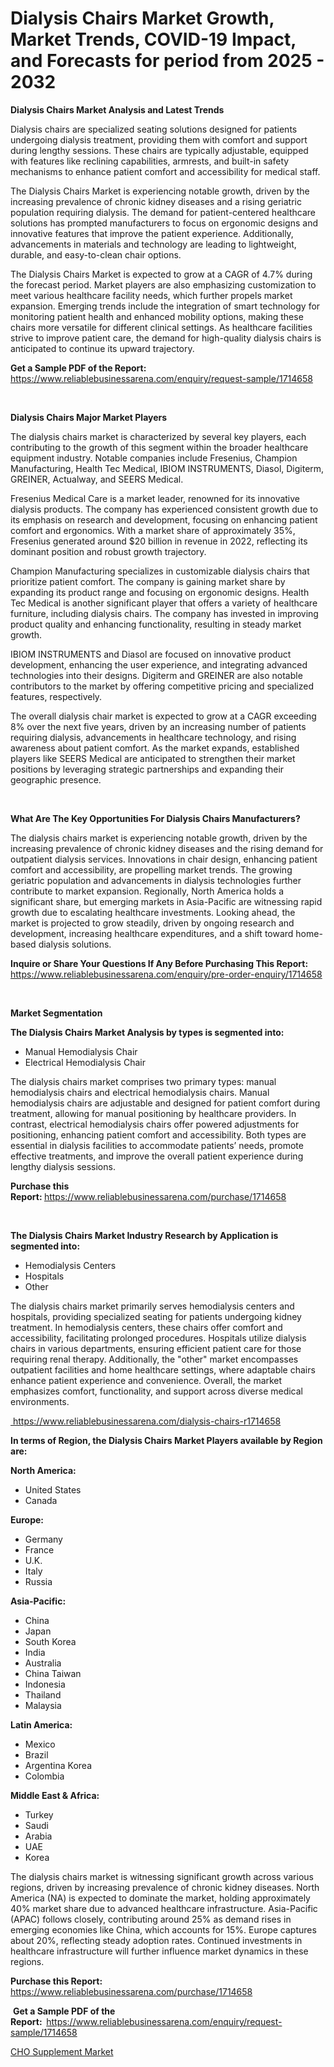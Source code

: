 <p><h1>Dialysis Chairs Market Growth, Market Trends, COVID-19 Impact, and Forecasts for period from 2025 - 2032</h1></p><p><strong>Dialysis Chairs Market Analysis and Latest Trends</strong></p>
<p><p>Dialysis chairs are specialized seating solutions designed for patients undergoing dialysis treatment, providing them with comfort and support during lengthy sessions. These chairs are typically adjustable, equipped with features like reclining capabilities, armrests, and built-in safety mechanisms to enhance patient comfort and accessibility for medical staff.</p><p>The Dialysis Chairs Market is experiencing notable growth, driven by the increasing prevalence of chronic kidney diseases and a rising geriatric population requiring dialysis. The demand for patient-centered healthcare solutions has prompted manufacturers to focus on ergonomic designs and innovative features that improve the patient experience. Additionally, advancements in materials and technology are leading to lightweight, durable, and easy-to-clean chair options.</p><p>The Dialysis Chairs Market is expected to grow at a CAGR of 4.7% during the forecast period. Market players are also emphasizing customization to meet various healthcare facility needs, which further propels market expansion. Emerging trends include the integration of smart technology for monitoring patient health and enhanced mobility options, making these chairs more versatile for different clinical settings. As healthcare facilities strive to improve patient care, the demand for high-quality dialysis chairs is anticipated to continue its upward trajectory.</p></p>
<p><strong>Get a Sample PDF of the Report:&nbsp;</strong> <a href="https://www.reliablebusinessarena.com/enquiry/request-sample/1714658?utm_campaign=2939&utm_medium=2&utm_source=Github&utm_content=ia&utm_term=03032025&utm_id=dialysis-chairs">https://www.reliablebusinessarena.com/enquiry/request-sample/1714658</a></p>
<p>&nbsp;</p>
<p><strong>Dialysis Chairs Major Market Players</strong></p>
<p><p>The dialysis chairs market is characterized by several key players, each contributing to the growth of this segment within the broader healthcare equipment industry. Notable companies include Fresenius, Champion Manufacturing, Health Tec Medical, IBIOM INSTRUMENTS, Diasol, Digiterm, GREINER, Actualway, and SEERS Medical.</p><p>Fresenius Medical Care is a market leader, renowned for its innovative dialysis products. The company has experienced consistent growth due to its emphasis on research and development, focusing on enhancing patient comfort and ergonomics. With a market share of approximately 35%, Fresenius generated around $20 billion in revenue in 2022, reflecting its dominant position and robust growth trajectory.</p><p>Champion Manufacturing specializes in customizable dialysis chairs that prioritize patient comfort. The company is gaining market share by expanding its product range and focusing on ergonomic designs. Health Tec Medical is another significant player that offers a variety of healthcare furniture, including dialysis chairs. The company has invested in improving product quality and enhancing functionality, resulting in steady market growth.</p><p>IBIOM INSTRUMENTS and Diasol are focused on innovative product development, enhancing the user experience, and integrating advanced technologies into their designs. Digiterm and GREINER are also notable contributors to the market by offering competitive pricing and specialized features, respectively.</p><p>The overall dialysis chair market is expected to grow at a CAGR exceeding 8% over the next five years, driven by an increasing number of patients requiring dialysis, advancements in healthcare technology, and rising awareness about patient comfort. As the market expands, established players like SEERS Medical are anticipated to strengthen their market positions by leveraging strategic partnerships and expanding their geographic presence.</p></p>
<p>&nbsp;</p>
<p><strong>What Are The Key Opportunities For Dialysis Chairs Manufacturers?</strong></p>
<p><p>The dialysis chairs market is experiencing notable growth, driven by the increasing prevalence of chronic kidney diseases and the rising demand for outpatient dialysis services. Innovations in chair design, enhancing patient comfort and accessibility, are propelling market trends. The growing geriatric population and advancements in dialysis technologies further contribute to market expansion. Regionally, North America holds a significant share, but emerging markets in Asia-Pacific are witnessing rapid growth due to escalating healthcare investments. Looking ahead, the market is projected to grow steadily, driven by ongoing research and development, increasing healthcare expenditures, and a shift toward home-based dialysis solutions.</p></p>
<p><strong>Inquire or Share Your Questions If Any Before Purchasing This Report:</strong> <a href="https://www.reliablebusinessarena.com/enquiry/pre-order-enquiry/1714658?utm_campaign=2939&utm_medium=2&utm_source=Github&utm_content=ia&utm_term=03032025&utm_id=dialysis-chairs">https://www.reliablebusinessarena.com/enquiry/pre-order-enquiry/1714658</a></p>
<p>&nbsp;</p>
<p><strong>Market Segmentation</strong></p>
<p><strong>The Dialysis Chairs Market Analysis by types is segmented into:</strong></p>
<p><ul><li>Manual Hemodialysis Chair</li><li>Electrical Hemodialysis Chair</li></ul></p>
<p><p>The dialysis chairs market comprises two primary types: manual hemodialysis chairs and electrical hemodialysis chairs. Manual hemodialysis chairs are adjustable and designed for patient comfort during treatment, allowing for manual positioning by healthcare providers. In contrast, electrical hemodialysis chairs offer powered adjustments for positioning, enhancing patient comfort and accessibility. Both types are essential in dialysis facilities to accommodate patients’ needs, promote effective treatments, and improve the overall patient experience during lengthy dialysis sessions.</p></p>
<p><strong>Purchase this Report:&nbsp;</strong><a href="https://www.reliablebusinessarena.com/purchase/1714658?utm_campaign=2939&utm_medium=2&utm_source=Github&utm_content=ia&utm_term=03032025&utm_id=dialysis-chairs">https://www.reliablebusinessarena.com/purchase/1714658</a></p>
<p>&nbsp;</p>
<p><strong>The Dialysis Chairs Market Industry Research by Application is segmented into:</strong></p>
<p><ul><li>Hemodialysis Centers</li><li>Hospitals</li><li>Other</li></ul></p>
<p><p>The dialysis chairs market primarily serves hemodialysis centers and hospitals, providing specialized seating for patients undergoing kidney treatment. In hemodialysis centers, these chairs offer comfort and accessibility, facilitating prolonged procedures. Hospitals utilize dialysis chairs in various departments, ensuring efficient patient care for those requiring renal therapy. Additionally, the "other" market encompasses outpatient facilities and home healthcare settings, where adaptable chairs enhance patient experience and convenience. Overall, the market emphasizes comfort, functionality, and support across diverse medical environments.</p></p>
<p><a href="https://www.reliablebusinessarena.com/dialysis-chairs-r1714658?utm_campaign=2939&utm_medium=2&utm_source=Github&utm_content=ia&utm_term=03032025&utm_id=dialysis-chairs">&nbsp;https://www.reliablebusinessarena.com/dialysis-chairs-r1714658</a></p>
<p><strong>In terms of Region, the Dialysis Chairs Market Players available by Region are:</strong></p>
<p>
    <p> <strong> North America: </strong>
        <ul>
            <li>United States</li>
            <li>Canada</li>
        </ul>
        </p> 
    <p> <strong> Europe: </strong>
        <ul>
            <li>Germany</li>
            <li>France</li>
            <li>U.K.</li>
            <li>Italy</li>
            <li>Russia</li>
        </ul>
        </p> 
    <p> <strong> Asia-Pacific: </strong>
        <ul>
            <li>China</li>
            <li>Japan</li>
            <li>South Korea</li>
            <li>India</li>
            <li>Australia</li>
            <li>China Taiwan</li>
            <li>Indonesia</li>
            <li>Thailand</li>
            <li>Malaysia</li>
        </ul>
        </p> 
    <p> <strong> Latin America: </strong>
        <ul>
            <li>Mexico</li>
            <li>Brazil</li>
            <li>Argentina Korea</li>
            <li>Colombia</li>
        </ul>
        </p> 
    <p> <strong> Middle East & Africa: </strong>
        <ul>
            <li>Turkey</li>
            <li>Saudi</li>
            <li>Arabia</li>
            <li>UAE</li>
            <li>Korea</li>
        </ul>
    </p>
    </p>
<p><p>The dialysis chairs market is witnessing significant growth across various regions, driven by increasing prevalence of chronic kidney diseases. North America (NA) is expected to dominate the market, holding approximately 40% market share due to advanced healthcare infrastructure. Asia-Pacific (APAC) follows closely, contributing around 25% as demand rises in emerging economies like China, which accounts for 15%. Europe captures about 20%, reflecting steady adoption rates. Continued investments in healthcare infrastructure will further influence market dynamics in these regions.</p></p>
<p><strong>Purchase this Report: </strong><a href="https://www.reliablebusinessarena.com/purchase/1714658?utm_campaign=2939&utm_medium=2&utm_source=Github&utm_content=ia&utm_term=03032025&utm_id=dialysis-chairs">https://www.reliablebusinessarena.com/purchase/1714658</a></p>
<p>&nbsp;<strong>Get a Sample PDF of the Report:&nbsp;&nbsp;</strong><a href="https://www.reliablebusinessarena.com/enquiry/request-sample/1714658?utm_campaign=2939&utm_medium=2&utm_source=Github&utm_content=ia&utm_term=03032025&utm_id=dialysis-chairs">https://www.reliablebusinessarena.com/enquiry/request-sample/1714658</a></p>
<p><strong></strong></p>
<p><p><a href="https://github.com/saoneubeh8/Market-Research-Report-List-1/blob/main/cho-supplement-market.md?utm_campaign=2939&utm_medium=2&utm_source=Github&utm_content=ia&utm_term=03032025&utm_id=dialysis-chairs">CHO Supplement Market</a></p></p>